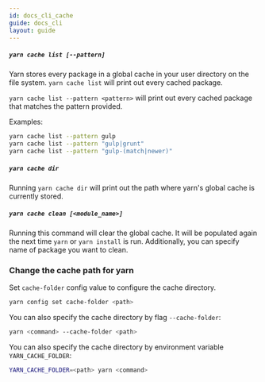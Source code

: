 ```yaml
---
id: docs_cli_cache
guide: docs_cli
layout: guide
---
```


##### `yarn cache list [--pattern]` <a class="toc" id="toc-yarn-cache-list-pattern" href="#toc-yarn-cache-list-pattern"></a>

Yarn stores every package in a global cache in your user directory on the file
system. `yarn cache list` will print out every cached package.

`yarn cache list --pattern <pattern>` will print out every cached package that matches the pattern provided.

Examples:
```sh
yarn cache list --pattern gulp
yarn cache list --pattern "gulp|grunt"
yarn cache list --pattern "gulp-(match|newer)"
```
##### `yarn cache dir` <a class="toc" id="toc-yarn-cache-dir" href="#toc-yarn-cache-dir"></a>

Running `yarn cache dir` will print out the path where yarn's global cache is currently stored.

##### `yarn cache clean [<module_name>]` <a class="toc" id="toc-yarn-cache-clean" href="#toc-yarn-cache-clean"></a>

Running this command will clear the global cache. It will be populated again the
next time `yarn` or `yarn install` is run. Additionally, you can specify name of package you want to clean.

### Change the cache path for yarn <a class="toc" id="toc-change-the-cache-path-for-yarn" href="#toc-change-the-cache-path-for-yarn"></a>

Set `cache-folder` config value to configure the cache directory.
```sh
yarn config set cache-folder <path>
```

You can also specify the cache directory by flag `--cache-folder`:
```sh
yarn <command> --cache-folder <path>
```

You can also specify the cache directory by environment variable `YARN_CACHE_FOLDER`:
```sh
YARN_CACHE_FOLDER=<path> yarn <command>
```

